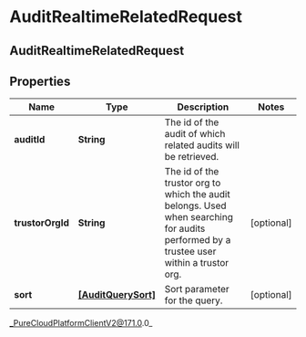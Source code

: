 # AuditRealtimeRelatedRequest

## AuditRealtimeRelatedRequest

## Properties

|Name | Type | Description | Notes|
|------------ | ------------- | ------------- | -------------|
| **auditId** | **String** | The id of the audit of which related audits will be retrieved. | |
| **trustorOrgId** | **String** | The id of the trustor org to which the audit belongs. Used when searching for audits performed by a trustee user within a trustor org. | [optional] |
| **sort** | [**[AuditQuerySort]**]([AuditQuerySort]) | Sort parameter for the query. | [optional] |



_PureCloudPlatformClientV2@171.0.0_
